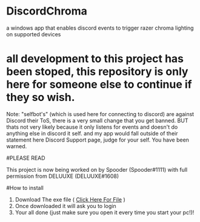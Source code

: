 # DiscordChroma
a windows app that enables discord events to trigger razer chroma lighting on supported devices

# all development to this project has been stoped, this repository is only here for someone else to continue if they so wish.

Note: "selfbot's" (which is used here for connecting to discord) are against Discord their ToS,
there is a very small change that you get banned.
BUT thats not very likely because it only listens for events and doesn't do anything else in discord it self.
and my app would fall outside of their statement here Discord Support page,
judge for your self.
You have been warned.

#PLEASE READ

This project is now being worked on by Spooder (Spooder#1111) with full permission from DELUUXE (DELUUXE#1608)

#How to install

1. Download The exe file ( [Click Here For File](https://github.com/Dream-cake/DiscordChroma/releases/latest) )
2. Once downloaded it will ask you to login
3. Your all done (just make sure you open it every time you start your pc!)!
